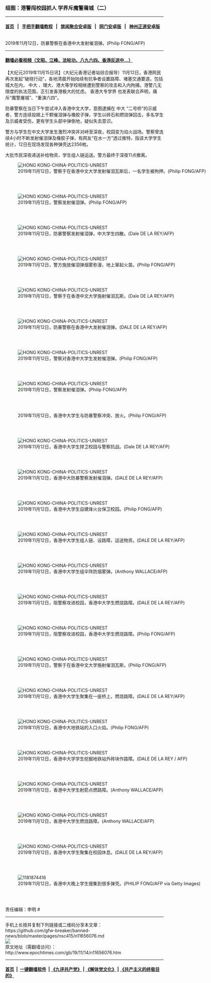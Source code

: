 ### 组图：港警闯校园抓人 学界斥魔警屠城（二）
------------------------

#### [首页](https://github.com/gfw-breaker/banned-news/blob/master/README.md) &nbsp;&nbsp;|&nbsp;&nbsp; [手把手翻墙教程](https://github.com/gfw-breaker/guides/wiki) &nbsp;&nbsp;|&nbsp;&nbsp; [禁闻聚合安卓版](https://github.com/gfw-breaker/bn-android) &nbsp;&nbsp;|&nbsp;&nbsp; [网门安卓版](https://github.com/oGate2/oGate) &nbsp;&nbsp;|&nbsp;&nbsp; [神州正道安卓版](https://github.com/SzzdOgate/update) 



<div><img alt="" class="aligncenter wp-post-image" src="http://i.epochtimes.com/assets/uploads/2019/11/1911141140001758-600x400.jpg"/>
<div class="red16 caption">
 <p>
  2019年11月12日，防暴警察在香港中大发射催泪弹。(Philip FONG/AFP)
 </p>
</div>
</div><hr/>

#### [翻墙必看视频（文昭、江峰、法轮功、八九六四、香港反送中...）](https://github.com/gfw-breaker/banned-news/blob/master/pages/links.md)

<div><p>
 【大纪元2019年11月15日讯】（大纪元香港记者站综合报导）11月12日，香港网民再次发起“破晓行动”，各地清晨开始陆续有抗争者设置路障、堵塞交通要道。包括城大在内，
 <ok href="http://www.epochtimes.com/gb/tag/%E4%B8%AD%E5%A4%A7.html">
  中大
 </ok>
 、理大、港大等学校相继遭到警察的攻击和入内拘捕，港警几无限度的执法范围，正引发香港极大的忧虑。
 <ok href="http://www.epochtimes.com/gb/tag/%E9%A6%99%E6%B8%AF%E5%A4%A7%E4%B8%93%E5%AD%A6%E7%95%8C.html">
  香港大专学界
 </ok>
 也发表联合声明，痛斥“魔警屠城”、“重演六四”。
</p>
<p>
 防暴警察在当日下午尝试冲入香港中文大学，意图逮捕在
 <ok href="http://www.epochtimes.com/gb/tag/%E4%B8%AD%E5%A4%A7.html">
  中大
 </ok>
 “二号桥”的示威者，警方连续投掷上千颗催泪弹与橡胶子弹，学生以砖石和燃烧弹回击，多名学生及示威者受伤，更有学生头部中弹倒地，疑似失去意识。
</p>
<p>
 警方与学生在中文大学发生激烈冲突并对峙至深夜，校园变为焰火战场。警察曾连续4小时不断发射催泪弹及橡胶子弹，有网友“在水一方”透过推特，指该大学学生统计，12日在现场发现各种弹壳达2356枚。
</p>
<p>
 大批市民深夜递送补给物资，学生组人链运送。警方最终于深夜11点撤离。
</p>
<p>
 <center>
 </center>
 <center>
 </center>
</p>
<figure class="wp-caption aligncenter" id="attachment_11657060" style="width: 600px">
 <ok href="http://i.epochtimes.com/assets/uploads/2019/11/1911141144361758.jpg">
  <img alt="HONG KONG-CHINA-POLITICS-UNREST" class="size-large wp-image-11657060" src="http://i.epochtimes.com/assets/uploads/2019/11/1911141144361758-600x400.jpg" title="HONG KONG-CHINA-POLITICS-UNREST"/>
 </ok>
 <br/><figcaption class="wp-caption-text">
  2019年11月12日，警察于在香港中文大学发射催泪瓦斯后，一名学生被拘押。(Philip FONG/AFP)
 </figcaption><br/>
</figure><br/>
<figure class="wp-caption aligncenter" id="attachment_11657112" style="width: 600px">
 <ok href="http://i.epochtimes.com/assets/uploads/2019/11/1911141139291758.jpg">
  <img alt="HONG KONG-CHINA-POLITICS-UNREST" class="size-large wp-image-11657112" src="http://i.epochtimes.com/assets/uploads/2019/11/1911141139291758-600x399.jpg" title="HONG KONG-CHINA-POLITICS-UNREST"/>
 </ok>
 <br/><figcaption class="wp-caption-text">
  2019年11月12日，警察发射催泪弹。(Philip FONG/AFP)
 </figcaption><br/>
</figure><br/>
<figure class="wp-caption aligncenter" id="attachment_11657102" style="width: 600px">
 <ok href="http://i.epochtimes.com/assets/uploads/2019/11/1911141140231758.jpg">
  <img alt="HONG KONG-CHINA-POLITICS-UNREST" class="size-large wp-image-11657102" src="http://i.epochtimes.com/assets/uploads/2019/11/1911141140231758-600x400.jpg" title="HONG KONG-CHINA-POLITICS-UNREST"/>
 </ok>
 <br/><figcaption class="wp-caption-text">
  2019年11月12日，防暴警察发射催泪弹，中大学生四散。(Dale DE LA REY/AFP)
 </figcaption><br/>
</figure><br/>
<figure class="wp-caption aligncenter" id="attachment_11657104" style="width: 600px">
 <ok href="http://i.epochtimes.com/assets/uploads/2019/11/1911141139471758.jpg">
  <img alt="HONG KONG-CHINA-POLITICS-UNREST" class="size-large wp-image-11657104" src="http://i.epochtimes.com/assets/uploads/2019/11/1911141139471758-600x399.jpg" title="HONG KONG-CHINA-POLITICS-UNREST"/>
 </ok>
 <br/><figcaption class="wp-caption-text">
  2019年11月12日，警方施放催泪弹烟雾弥漫，地上窜起火苗。(Philip FONG/AFP)
 </figcaption><br/>
</figure><br/>
<figure class="wp-caption aligncenter" id="attachment_11657097" style="width: 600px">
 <ok href="http://i.epochtimes.com/assets/uploads/2019/11/1911141140421758.jpg">
  <img alt="HONG KONG-CHINA-POLITICS-UNREST" class="size-large wp-image-11657097" src="http://i.epochtimes.com/assets/uploads/2019/11/1911141140421758-600x400.jpg" title="HONG KONG-CHINA-POLITICS-UNREST"/>
 </ok>
 <br/><figcaption class="wp-caption-text">
  2019年11月12日，警察于在香港中文大学施射催泪瓦斯。(Dale DE LA REY/AFP)
 </figcaption><br/>
</figure><br/>
<figure class="wp-caption aligncenter" id="attachment_11657088" style="width: 600px">
 <ok href="http://i.epochtimes.com/assets/uploads/2019/11/1911141141181758.jpg">
  <img alt="HONG KONG-CHINA-POLITICS-UNREST" class="size-large wp-image-11657088" src="http://i.epochtimes.com/assets/uploads/2019/11/1911141141181758-600x400.jpg" title="HONG KONG-CHINA-POLITICS-UNREST"/>
 </ok>
 <br/><figcaption class="wp-caption-text">
  2019年11月12日，防暴警察在香港中大发射催泪弹。(DALE DE LA REY/AFP)
 </figcaption><br/>
</figure><br/>
<figure class="wp-caption aligncenter" id="attachment_11657106" style="width: 600px">
 <ok href="http://i.epochtimes.com/assets/uploads/2019/11/1911141139371758.jpg">
  <img alt="HONG KONG-CHINA-POLITICS-UNREST" class="size-large wp-image-11657106" src="http://i.epochtimes.com/assets/uploads/2019/11/1911141139371758-600x399.jpg" title="HONG KONG-CHINA-POLITICS-UNREST"/>
 </ok>
 <br/><figcaption class="wp-caption-text">
  2019年11月12日，警察对香港中大学生发射催泪弹。(Philip FONG/AFP)
 </figcaption><br/>
</figure><br/>
<figure class="wp-caption aligncenter" id="attachment_11657109" style="width: 600px">
 <ok href="http://i.epochtimes.com/assets/uploads/2019/11/1911141139031758.jpg">
  <img alt="HONG KONG-CHINA-POLITICS-UNREST" class="size-large wp-image-11657109" src="http://i.epochtimes.com/assets/uploads/2019/11/1911141139031758-600x399.jpg" title="HONG KONG-CHINA-POLITICS-UNREST"/>
 </ok>
 <br/><figcaption class="wp-caption-text">
  2019年11月12日，警察发射催泪弹。(Philip FONG/AFP)
 </figcaption><br/>
</figure><br/>
<figure class="wp-caption aligncenter" id="attachment_11657103" style="width: 600px">
 <ok href="http://i.epochtimes.com/assets/uploads/2019/11/1911141140151758.jpg">
  <img alt="" class="size-large wp-image-11657103" src="http://i.epochtimes.com/assets/uploads/2019/11/1911141140151758-600x400.jpg" title=""/>
 </ok>
 <br/><figcaption class="wp-caption-text">
  2019年11月12日，香港中大学生与防暴警察冲突、放火。(Philip FONG/AFP)
 </figcaption><br/>
</figure><br/>
<figure class="wp-caption aligncenter" id="attachment_11657099" style="width: 600px">
 <ok href="http://i.epochtimes.com/assets/uploads/2019/11/1911141140321758.jpg">
  <img alt="HONG KONG-CHINA-POLITICS-UNREST" class="size-large wp-image-11657099" src="http://i.epochtimes.com/assets/uploads/2019/11/1911141140321758-600x400.jpg" title="HONG KONG-CHINA-POLITICS-UNREST"/>
 </ok>
 <br/><figcaption class="wp-caption-text">
  2019年11月12日，香港中大学生捍卫校园与警察抗战。(Dale DE LA REY/AFP)
 </figcaption><br/>
</figure><br/>
<figure class="wp-caption aligncenter" id="attachment_11657089" style="width: 600px">
 <ok href="http://i.epochtimes.com/assets/uploads/2019/11/1911141141101758.jpg">
  <img alt="HONG KONG-CHINA-POLITICS-UNREST" class="size-large wp-image-11657089" src="http://i.epochtimes.com/assets/uploads/2019/11/1911141141101758-600x400.jpg" title="HONG KONG-CHINA-POLITICS-UNREST"/>
 </ok>
 <br/><figcaption class="wp-caption-text">
  2019年11月12日，香港中大防暴警察发射催泪弹。(DALE DE LA REY/AFP)
 </figcaption><br/>
</figure><br/>
<figure class="wp-caption aligncenter" id="attachment_11657080" style="width: 600px">
 <ok href="http://i.epochtimes.com/assets/uploads/2019/11/1911141142321758.jpg">
  <img alt="HONG KONG-CHINA-POLITICS-UNREST" class="size-large wp-image-11657080" src="http://i.epochtimes.com/assets/uploads/2019/11/1911141142321758-600x399.jpg" title="HONG KONG-CHINA-POLITICS-UNREST"/>
 </ok>
 <br/><figcaption class="wp-caption-text">
  2019年11月12日，香港中大学生自建烽火台保卫校园。(Philip FONG/AFP)
 </figcaption><br/>
</figure><br/>
<figure class="wp-caption aligncenter" id="attachment_11657082" style="width: 600px">
 <ok href="http://i.epochtimes.com/assets/uploads/2019/11/1911141142181758.jpg">
  <img alt="HONG KONG-CHINA-POLITICS-UNREST" class="size-large wp-image-11657082" src="http://i.epochtimes.com/assets/uploads/2019/11/1911141142181758-600x400.jpg" title="HONG KONG-CHINA-POLITICS-UNREST"/>
 </ok>
 <br/><figcaption class="wp-caption-text">
  2019年11月12日，香港中大学生组人链、设路障，运送物资。(DALE DE LA REY/AFP)
 </figcaption><br/>
</figure><br/>
<figure class="wp-caption aligncenter" id="attachment_11657065" style="width: 600px">
 <ok href="http://i.epochtimes.com/assets/uploads/2019/11/1911141143471758.jpg">
  <img alt="HONG KONG-CHINA-POLITICS-UNREST" class="size-large wp-image-11657065" src="http://i.epochtimes.com/assets/uploads/2019/11/1911141143471758-600x400.jpg" title="HONG KONG-CHINA-POLITICS-UNREST"/>
 </ok>
 <br/><figcaption class="wp-caption-text">
  2019年11月12日，香港中大学生组伞阵防烟雾弹。(Anthony WALLACE/AFP)
 </figcaption><br/>
</figure><br/>
<figure class="wp-caption aligncenter" id="attachment_11657093" style="width: 600px">
 <ok href="http://i.epochtimes.com/assets/uploads/2019/11/1911141141591758.jpg">
  <img alt="HONG KONG-CHINA-POLITICS-UNREST" class="size-large wp-image-11657093" src="http://i.epochtimes.com/assets/uploads/2019/11/1911141141591758-600x400.jpg" title="HONG KONG-CHINA-POLITICS-UNREST"/>
 </ok>
 <br/><figcaption class="wp-caption-text">
  2019年11月12日，阻警察攻进校园，香港中大学生燃烧路障。(DALE DE LA REY/AFP)
 </figcaption><br/>
</figure><br/>
<figure class="wp-caption aligncenter" id="attachment_11657091" style="width: 600px">
 <ok href="http://i.epochtimes.com/assets/uploads/2019/11/1911141141031758.jpg">
  <img alt="HONG KONG-CHINA-POLITICS-UNREST" class="size-large wp-image-11657091" src="http://i.epochtimes.com/assets/uploads/2019/11/1911141141031758-600x400.jpg" title="HONG KONG-CHINA-POLITICS-UNREST"/>
 </ok>
 <br/><figcaption class="wp-caption-text">
  2019年11月12日，阻警察攻进校园，香港中大学生燃烧路障。(Philip FONG/AFP)
 </figcaption><br/>
</figure><br/>
<figure class="wp-caption aligncenter" id="attachment_11657059" style="width: 600px">
 <ok href="http://i.epochtimes.com/assets/uploads/2019/11/1911141144461758.jpg">
  <img alt="HONG KONG-CHINA-POLITICS-UNREST" class="size-large wp-image-11657059" src="http://i.epochtimes.com/assets/uploads/2019/11/1911141144461758-600x399.jpg" title="HONG KONG-CHINA-POLITICS-UNREST"/>
 </ok>
 <br/><figcaption class="wp-caption-text">
  2019年11月12日，警察于在香港中文大学施射催泪瓦斯。(Philip FONG/AFP)
 </figcaption><br/>
</figure><br/>
<figure class="wp-caption aligncenter" id="attachment_11657075" style="width: 600px">
 <ok href="http://i.epochtimes.com/assets/uploads/2019/11/1911141142581758.jpg">
  <img alt="HONG KONG-CHINA-POLITICS-UNREST" class="size-large wp-image-11657075" src="http://i.epochtimes.com/assets/uploads/2019/11/1911141142581758-600x400.jpg" title="HONG KONG-CHINA-POLITICS-UNREST"/>
 </ok>
 <br/><figcaption class="wp-caption-text">
  2019年11月12日，香港中大学生聚集在一座桥上，燃烧路障。(DALE DE LA REY/AFP)
 </figcaption><br/>
</figure><br/>
<figure class="wp-caption aligncenter" id="attachment_11657077" style="width: 600px">
 <ok href="http://i.epochtimes.com/assets/uploads/2019/11/1911141142411758.jpg">
  <img alt="HONG KONG-CHINA-POLITICS-UNREST" class="size-large wp-image-11657077" src="http://i.epochtimes.com/assets/uploads/2019/11/1911141142411758-600x399.jpg" title="HONG KONG-CHINA-POLITICS-UNREST"/>
 </ok>
 <br/><figcaption class="wp-caption-text">
  2019年11月12日，香港中大地铁站的入口火焰。(Philip FONG/AFP)
 </figcaption><br/>
</figure><br/>
<figure class="wp-caption aligncenter" id="attachment_11657074" style="width: 600px">
 <ok href="http://i.epochtimes.com/assets/uploads/2019/11/1911141143071758.jpg">
  <img alt="HONG KONG-CHINA-POLITICS-UNREST" class="size-large wp-image-11657074" src="http://i.epochtimes.com/assets/uploads/2019/11/1911141143071758-600x400.jpg" title="HONG KONG-CHINA-POLITICS-UNREST"/>
 </ok>
 <br/><figcaption class="wp-caption-text">
  2019年11月12日，香港中大学学生挖掘地铁站外砖块作路障。(DALE DE LA REY / AFP)
 </figcaption><br/>
</figure><br/>
<figure class="wp-caption aligncenter" id="attachment_11657071" style="width: 600px">
 <ok href="http://i.epochtimes.com/assets/uploads/2019/11/1911141143301758.jpg">
  <img alt="HONG KONG-CHINA-POLITICS-UNREST" class="size-large wp-image-11657071" src="http://i.epochtimes.com/assets/uploads/2019/11/1911141143301758-600x400.jpg" title="HONG KONG-CHINA-POLITICS-UNREST"/>
 </ok>
 <br/><figcaption class="wp-caption-text">
  2019年11月12日，香港中大学生射箭点燃路障。(Anthony WALLACE/AFP)
 </figcaption><br/>
</figure><br/>
<figure class="wp-caption aligncenter" id="attachment_11657062" style="width: 600px">
 <ok href="http://i.epochtimes.com/assets/uploads/2019/11/1911141144301758.jpg">
  <img alt="HONG KONG-CHINA-POLITICS-UNREST" class="size-large wp-image-11657062" src="http://i.epochtimes.com/assets/uploads/2019/11/1911141144301758-600x400.jpg" title="HONG KONG-CHINA-POLITICS-UNREST"/>
 </ok>
 <br/><figcaption class="wp-caption-text">
  2019年11月12日，香港中大学生燃烧路障。(Anthony WALLACE/AFP)
 </figcaption><br/>
</figure><br/>
<figure class="wp-caption aligncenter" id="attachment_11657078" style="width: 600px">
 <ok href="http://i.epochtimes.com/assets/uploads/2019/11/1911141142481758.jpg">
  <img alt="HONG KONG-CHINA-POLITICS-UNREST" class="size-large wp-image-11657078" src="http://i.epochtimes.com/assets/uploads/2019/11/1911141142481758-600x400.jpg" title="HONG KONG-CHINA-POLITICS-UNREST"/>
 </ok>
 <br/><figcaption class="wp-caption-text">
  2019年11月12日，香港中大学生聚集在校园休息。(DALE DE LA REY/AFP)
 </figcaption><br/>
</figure><br/>
<figure class="wp-caption aligncenter" id="attachment_11657057" style="width: 600px">
 <ok href="http://i.epochtimes.com/assets/uploads/2019/11/1911142110251758.jpg">
  <img alt="1181874416" class="size-large wp-image-11657057" src="http://i.epochtimes.com/assets/uploads/2019/11/1911142110251758-600x399.jpg" title="1181874416"/>
 </ok>
 <br/><figcaption class="wp-caption-text">
  2019年11月12日，香港中大晚上学生搜集到很多弹壳。(PHILIP FONG/AFP via Getty Images)
 </figcaption><br/>
</figure><br/>
<p>
 责任编辑：李明 #
</p>
</div>
<hr/>
手机上长按并复制下列链接或二维码分享本文章：<br/>
https://github.com/gfw-breaker/banned-news/blob/master/pages/nsc415/n11656076.md <br/>
<a href='https://github.com/gfw-breaker/banned-news/blob/master/pages/nsc415/n11656076.md'><img src='https://github.com/gfw-breaker/banned-news/blob/master/pages/nsc415/n11656076.md.png'/></a> <br/>
原文地址（需翻墙访问）：http://www.epochtimes.com/gb/19/11/14/n11656076.htm


------------------------
#### [首页](https://github.com/gfw-breaker/banned-news/blob/master/README.md) &nbsp;|&nbsp; [一键翻墙软件](https://github.com/gfw-breaker/nogfw/blob/master/README.md) &nbsp;| [《九评共产党》](https://github.com/gfw-breaker/9ping.md/blob/master/README.md#九评之一评共产党是什么) | [《解体党文化》](https://github.com/gfw-breaker/jtdwh.md/blob/master/README.md) | [《共产主义的终极目的》](https://github.com/gfw-breaker/gczydzjmd.md/blob/master/README.md)


<img src='http://gfw-breaker.win/banned-news/pages/nsc415/n11656076.md' width='0px' height='0px'/>
